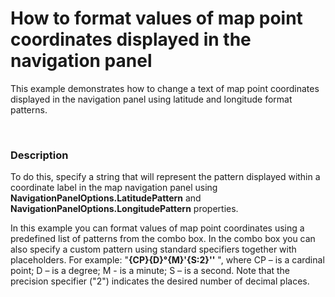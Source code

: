 # How to format values of map point coordinates displayed in the navigation panel


<p>This example demonstrates how to change a text of map point coordinates displayed in the navigation panel using latitude and longitude format patterns.<br />
</p><br />



<h3>Description</h3>

<p>To do this, specify a string that will represent the pattern displayed within a coordinate label in the map navigation panel using<strong> NavigationPanelOptions.LatitudePattern</strong> and <strong>NavigationPanelOptions.LongitudePattern</strong> properties.</p><p>In this example you can format values of map point coordinates using a predefined list of patterns from the combo box. In the combo box you can also specify a custom pattern using standard specifiers together with placeholders. For example: &quot;<strong>{CP}{D}&#176;{M}&#39;{S:2}&#39;&#39;</strong> &quot;, where CP – is a cardinal point; D – is a degree; M -  is a minute; S – is a second.  Note that the precision specifier (&quot;2&quot;) indicates the desired number of decimal places. </p><p><br />
</p>

<br/>


